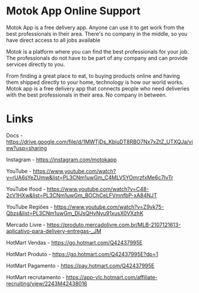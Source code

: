 # Motok App Online Support

Motok App is a free delivery app. Anyone can use it to get work from the best professionals in their area. There's no company in the middle, so you have direct access to all jobs available

Motok is a platform where you can find the best professionals for your job. The professionals do not have to be part of any company and can provide services directly to you.

From finding a great place to eat, to buying products online and having them shipped directly to your home, technology is how our world works. Motok app is a free delivery app that connects people who need deliveries with the best professionals in their area. No company in between.

# Links 

Docs          - https://drive.google.com/file/d/1MWTjDs_KbiuDT8RBO7Nx7xZtZ_UTXQJa/view?usp=sharing

Instagram 	          - https://instagram.com/motokapp

YouTube               - https://www.youtube.com/watch?v=rUA6sYeZUmw&list=PL3CNm1uwGm_C4MLV5YOmrzfxMe6c7IvTr

YouTube Ifood         - https://www.youtube.com/watch?v=C48-2cV1HXw&list=PL3CNm1uwGm_BOChCeLFVmnfbP-xA84NJT

YouTube Regiões       - https://www.youtube.com/watch?v=Z9vk75-Qbzs&list=PL3CNm1uwGm_DlJsQHvNyu91xusX0VXzhK

Mercado Livre         - https://produto.mercadolivre.com.br/MLB-2107121613-aplicativo-para-delivery-entregas-_JM

HotMart Vendas 	      - https://go.hotmart.com/Q42437995E

HotMart Produto       - https://go.hotmart.com/Q42437995E?dp=1

HotMart Pagamento     - https://pay.hotmart.com/Q42437995E

HotMart recrutamento  - https://app-vlc.hotmart.com/affiliate-recruiting/view/2243M42438016
